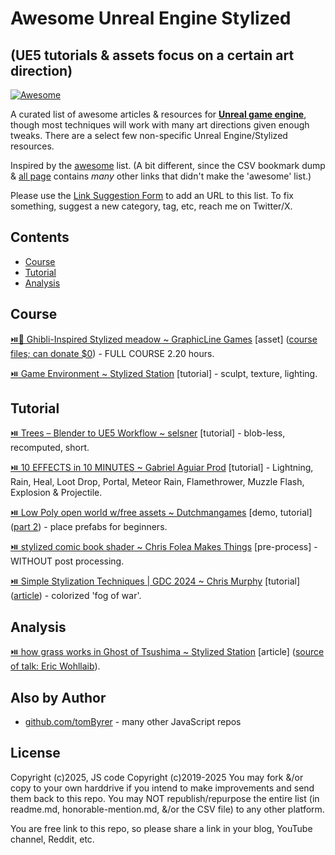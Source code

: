 # Awesome Unreal Engine Stylized

## (UE5 tutorials & assets focus on a certain art direction)

[![Awesome](https://cdn.rawgit.com/sindresorhus/awesome/d7305f38d29fed78fa85652e3a63e154dd8e8829/media/badge.svg)](https://github.com/sindresorhus/awesome)

A curated list of awesome articles & resources for **[Unreal game engine](https://workers.cloudflare.com/)**, though most techniques will work with many art directions given enough tweaks.
There are a select few non-specific Unreal Engine/Stylized resources.

Inspired by the [awesome](https://github.com/sindresorhus/awesome) list.  (A bit different, since the CSV bookmark dump & [all page]() contains *many* other links that didn't make the 'awesome' list.)

Please use the [Link Suggestion Form]() to add an URL to this list.  To fix something, suggest a new category, tag, etc, reach me on Twitter/X.


## Contents

 - [Course](#course)
 - [Tutorial](#tutorial)
 - [Analysis](#analysis)


## Course

 [⏯️🏪 Ghibli-Inspired Stylized meadow ~ GraphicLine Games](https://youtu.be/2VRZrm3eCEs) [asset] ([course files; can donate $0](https://graphicline.gumroad.com/l/opjhs)) - FULL COURSE 2.20 hours.

 [⏯️ Game Environment ~ Stylized Station](https://youtu.be/1C81K60KTtc) [tutorial] - sculpt, texture, lighting.


## Tutorial

 [⏯️ Trees – Blender to UE5 Workflow ~ selsner](https://www.youtube.com/shorts/yWyc14-6sog?feature=share) [tutorial] - blob-less, recomputed, short.

 [⏯️ 10 EFFECTS in 10 MINUTES ~ Gabriel Aguiar Prod](https://www.youtube.com/shorts/jagvNDg7Iaw?feature=share) [tutorial] - Lightning, Rain, Heal, Loot Drop, Portal, Meteor Rain, Flamethrower, Muzzle Flash, Explosion & Projectile.

 [⏯️ Low Poly open world w/free assets ~  Dutchmangames](https://youtu.be/cjQKbGsWT-M) [demo, tutorial] ([part 2](https://youtu.be/I-xgz0GNanw)) - place prefabs for beginners.

 [⏯️ stylized comic book shader ~ Chris Folea Makes Things](https://youtu.be/Ctx1TP0XDUM) [pre-process] - WITHOUT post processing.

 [⏯️ Simple Stylization Techniques | GDC 2024 ~  Chris Murphy](https://youtu.be/exMzwH7EJUY) [tutorial] ([article](https://dev.epicgames.com/community/learning/talks-and-demos/XayP/fortnite-simple-stylization-techniques-in-unreal-engine-5)) - colorized 'fog of war'.


## Analysis

 [⏯️ how grass works in Ghost of Tsushima ~ Stylized Station](https://youtu.be/G8HH_pMKOhk) [article] ([source of talk: Eric Wohllaib](https://youtu.be/Ibe1JBF5i5Y)).


## Also by Author

- [github.com/tomByrer](https://github.com/tomByrer) - many other JavaScript repos

## License

Copyright (c)2025, JS code Copyright (c)2019-2025
You may fork &/or copy to your own harddrive if you intend to make improvements and send them back to this repo.
You may NOT republish/repurpose the entire list (in readme.md, honorable-mention.md, &/or the CSV file) to any other platform.

You are free link to this repo, so please share a link in your blog, YouTube channel, Reddit, etc.
